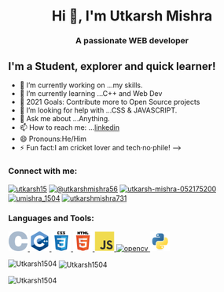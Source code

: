 <h1 align="center">Hi 👋, I'm Utkarsh Mishra</h1>
<h3 align="center">A passionate WEB developer</h3>


## I'm a Student, explorer and quick learner!

- 🔭 I’m currently working on ...my skills.
- 🌱 I’m currently learning ...C++ and Web Dev
- 👯 2021 Goals: Contribute more to Open Source projects
- 🤔 I’m looking for help with ...CSS & JAVASCRIPT.
- 💬 Ask me about ...Anything.
- 📫 How to reach me: ...[linkedin](https://www.linkedin.com/in/utkarsh-mishra-052175200/)
- 😄 Pronouns:He/Him
- ⚡ Fun fact:I am cricket lover and tech·no·phile!
-->


<h3 align="left">Connect with me:</h3>
<p align="left">
<a href="https://codepen.io/utkarsh15" target="blank"><img align="center" src="https://cdn.jsdelivr.net/npm/simple-icons@3.0.1/icons/codepen.svg" alt="utkarsh15" height="30" width="40" /></a>
<a href="https://twitter.com/@utkarshmishra56" target="blank"><img align="center" src="https://cdn.jsdelivr.net/npm/simple-icons@3.0.1/icons/twitter.svg" alt="@utkarshmishra56" height="30" width="40" /></a>
<a href="https://linkedin.com/in/utkarsh-mishra-052175200" target="blank"><img align="center" src="https://cdn.jsdelivr.net/npm/simple-icons@3.0.1/icons/linkedin.svg" alt="utkarsh-mishra-052175200" height="30" width="40" /></a>
<a href="https://instagram.com/umishra_1504" target="blank"><img align="center" src="https://cdn.jsdelivr.net/npm/simple-icons@3.0.1/icons/instagram.svg" alt="umishra_1504" height="30" width="40" /></a>
<a href="https://www.hackerrank.com/utkarshmishra731" target="blank"><img align="center" src="https://cdn.jsdelivr.net/npm/simple-icons@3.0.1/icons/hackerrank.svg" alt="utkarshmishra731" height="30" width="40" /></a>
</p>

<h3 align="left">Languages and Tools:</h3>
<p align="left"> <a href="https://www.cprogramming.com/" target="_blank"> <img src="https://raw.githubusercontent.com/devicons/devicon/master/icons/c/c-original.svg" alt="c" width="40" height="40"/> </a> <a href="https://www.w3schools.com/cpp/" target="_blank"> <img src="https://raw.githubusercontent.com/devicons/devicon/master/icons/cplusplus/cplusplus-original.svg" alt="cplusplus" width="40" height="40"/> </a> <a href="https://www.w3schools.com/css/" target="_blank"> <img src="https://raw.githubusercontent.com/devicons/devicon/master/icons/css3/css3-original-wordmark.svg" alt="css3" width="40" height="40"/> </a> <a href="https://www.w3.org/html/" target="_blank"> <img src="https://raw.githubusercontent.com/devicons/devicon/master/icons/html5/html5-original-wordmark.svg" alt="html5" width="40" height="40"/> </a> <a href="https://developer.mozilla.org/en-US/docs/Web/JavaScript" target="_blank"> <img src="https://raw.githubusercontent.com/devicons/devicon/master/icons/javascript/javascript-original.svg" alt="javascript" width="40" height="40"/> </a> <a href="https://opencv.org/" target="_blank"> <img src="https://www.vectorlogo.zone/logos/opencv/opencv-icon.svg" alt="opencv" width="40" height="40"/> </a> <a href="https://www.python.org" target="_blank"> <img src="https://raw.githubusercontent.com/devicons/devicon/master/icons/python/python-original.svg" alt="python" width="40" height="40"/> </a> </p>

<p><img align="left" src="https://github-readme-stats.vercel.app/api/top-langs?username=Utkarsh1504&show_icons=true&locale=en&layout=compact" alt="Utkarsh1504" /></p>

<p>&nbsp;<img align="center" src="https://github-readme-stats.vercel.app/api?username=Utkarsh1504&show_icons=true&locale=en" alt="Utkarsh1504" /></p>

<p><img align="center" src="https://github-readme-streak-stats.herokuapp.com/?user=Utkarsh1504&" alt="Utkarsh1504" /></p>

